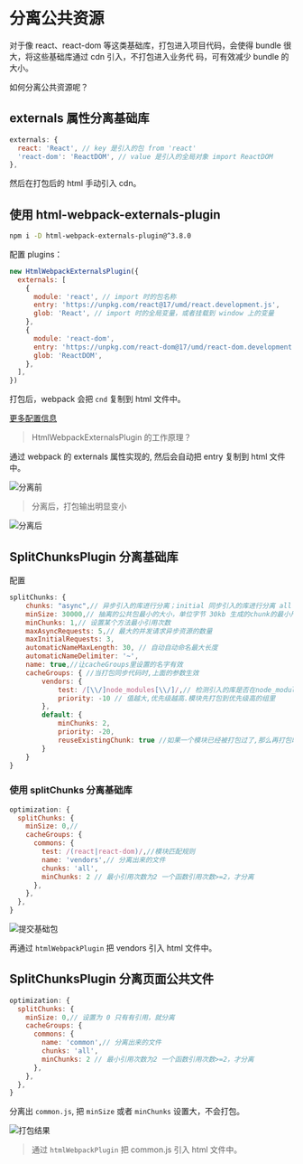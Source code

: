 # 分离公共资源

对于像 react、react-dom 等这类基础库，打包进入项目代码，会使得 bundle 很大，将这些基础库通过 cdn 引入，不打包进入业务代
码，可有效减少 bundle 的大小。

如何分离公共资源呢？

## externals 属性分离基础库

```js
externals: {
  react: 'React', // key 是引入的包 from 'react'
  'react-dom': 'ReactDOM', // value 是引入的全局对象 import ReactDOM
},
```

然后在打包后的 html 手动引入 cdn。

## 使用 html-webpack-externals-plugin

```bash
npm i -D html-webpack-externals-plugin@^3.8.0
```

配置 plugins：

```js
new HtmlWebpackExternalsPlugin({
  externals: [
    {
      module: 'react', // import 时的包名称
      entry: 'https://unpkg.com/react@17/umd/react.development.js',
      glob: 'React', // import 时的全局变量，或者挂载到 window 上的变量
    },
    {
      module: 'react-dom',
      entry: 'https://unpkg.com/react-dom@17/umd/react-dom.development.js',
      glob: 'ReactDOM',
    },
  ],
})
```

打包后，webpack 会把 `cnd` 复制到 html 文件中。

[更多配置信息](https://www.npmjs.com/package/html-webpack-externals-plugin)

> HtmlWebpackExternalsPlugin 的工作原理？

通过 webpack 的 externals 属性实现的, 然后会自动把 entry 复制到 html 文件中。

![](https://tva1.sinaimg.cn/large/008i3skNgy1gseip3bw66j30xg07uq4u.jpg '分离前')

> 分离后，打包输出明显变小

![](https://tva1.sinaimg.cn/large/008i3skNgy1gsejl5mhzxj312406kwg5.jpg '分离后')

## SplitChunksPlugin 分离基础库

配置

```js
splitChunks: {
    chunks: "async",// 异步引入的库进行分离；initial 同步引入的库进行分离 all 所有库分离
    minSize: 30000,// 抽离的公共包最小的大小，单位字节 30kb 生成的chunk的最小尺寸,小于这个，不分离
    minChunks: 1,// 设置某个方法最小引用次数
    maxAsyncRequests: 5,// 最大的并发请求异步资源的数量
    maxInitialRequests: 3,
    automaticNameMaxLength: 30, // 自动自动命名最大长度
    automaticNameDelimiter: '~',
    name: true,//让cacheGroups里设置的名字有效
    cacheGroups: { //当打包同步代码时,上面的参数生效
        vendors: {
            test: /[\\/]node_modules[\\/]/,// 检测引入的库是否在node_modules目录下的
            priority: -10 // 值越大,优先级越高.模块先打包到优先级高的组里
        },
        default: {
            minChunks: 2,
            priority: -20,
            reuseExistingChunk: true //如果一个模块已经被打包过了,那么再打包时就忽略这个上模块
        }
    }
}
```

### 使用 splitChunks 分离基础库

```js
optimization: {
  splitChunks: {
    minSize: 0,//
    cacheGroups: {
      commons: {
        test: /(react|react-dom)/,//模块匹配规则
        name: 'vendors',// 分离出来的文件
        chunks: 'all',
        minChunks: 2 // 最小引用次数为2 一个函数引用次数>=2，才分离
      },
    },
  },
}
```

![](https://tva1.sinaimg.cn/large/008i3skNgy1gsek3qcggvj30zc06c76t.jpg '提交基础包')

再通过 `htmlWebpackPlugin` 把 vendors 引入 html 文件中。

## SplitChunksPlugin 分离页面公共文件

```js
optimization: {
  splitChunks: {
    minSize: 0,// 设置为 0 只有有引用，就分离
    cacheGroups: {
      commons: {
        name: 'common',// 分离出来的文件
        chunks: 'all',
        minChunks: 2 // 最小引用次数为2 一个函数引用次数>=2，才分离
      },
    },
  },
}
```

分离出 `common.js`, 把 `minSize` 或者 `minChunks` 设置大，不会打包。

![](https://tva1.sinaimg.cn/large/008i3skNgy1gselc0po62j30ye07g772.jpg '打包结果')

> 通过 `htmlWebpackPlugin` 把 common.js 引入 html 文件中。
